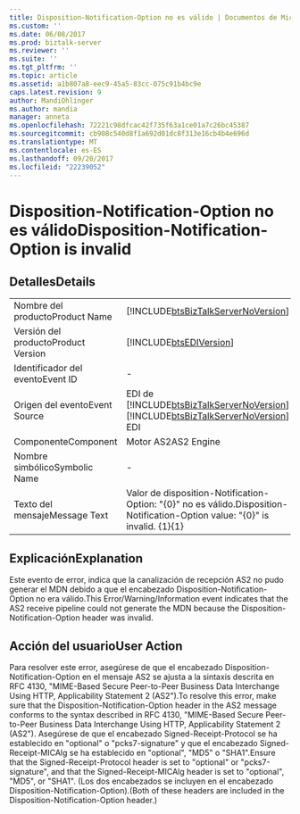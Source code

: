 ```yaml
---
title: Disposition-Notification-Option no es válido | Documentos de Microsoft
ms.custom: ''
ms.date: 06/08/2017
ms.prod: biztalk-server
ms.reviewer: ''
ms.suite: ''
ms.tgt_pltfrm: ''
ms.topic: article
ms.assetid: a1b807a8-eec9-45a5-83cc-075c91b4bc9e
caps.latest.revision: 9
author: MandiOhlinger
ms.author: mandia
manager: anneta
ms.openlocfilehash: 72221c98dfcac42f735f63a1ce01a7c26bc45387
ms.sourcegitcommit: cb908c540d8f1a692d01dc8f313e16cb4b4e696d
ms.translationtype: MT
ms.contentlocale: es-ES
ms.lasthandoff: 09/20/2017
ms.locfileid: "22239052"
---
```

# <a name="disposition-notification-option-is-invalid"></a><span data-ttu-id="e2381-102">Disposition-Notification-Option no es válido</span><span class="sxs-lookup"><span data-stu-id="e2381-102">Disposition-Notification-Option is invalid</span></span>
## <a name="details"></a><span data-ttu-id="e2381-103">Detalles</span><span class="sxs-lookup"><span data-stu-id="e2381-103">Details</span></span>  
  
|||  
|-|-|  
|<span data-ttu-id="e2381-104">Nombre del producto</span><span class="sxs-lookup"><span data-stu-id="e2381-104">Product Name</span></span>|[!INCLUDE[btsBizTalkServerNoVersion](../includes/btsbiztalkservernoversion-md.md)]|  
|<span data-ttu-id="e2381-105">Versión del producto</span><span class="sxs-lookup"><span data-stu-id="e2381-105">Product Version</span></span>|[!INCLUDE[btsEDIVersion](../includes/btsediversion-md.md)]|  
|<span data-ttu-id="e2381-106">Identificador del evento</span><span class="sxs-lookup"><span data-stu-id="e2381-106">Event ID</span></span>|-|  
|<span data-ttu-id="e2381-107">Origen del evento</span><span class="sxs-lookup"><span data-stu-id="e2381-107">Event Source</span></span>|<span data-ttu-id="e2381-108">EDI de [!INCLUDE[btsBizTalkServerNoVersion](../includes/btsbiztalkservernoversion-md.md)]</span><span class="sxs-lookup"><span data-stu-id="e2381-108">[!INCLUDE[btsBizTalkServerNoVersion](../includes/btsbiztalkservernoversion-md.md)] EDI</span></span>|  
|<span data-ttu-id="e2381-109">Componente</span><span class="sxs-lookup"><span data-stu-id="e2381-109">Component</span></span>|<span data-ttu-id="e2381-110">Motor AS2</span><span class="sxs-lookup"><span data-stu-id="e2381-110">AS2 Engine</span></span>|  
|<span data-ttu-id="e2381-111">Nombre simbólico</span><span class="sxs-lookup"><span data-stu-id="e2381-111">Symbolic Name</span></span>|-|  
|<span data-ttu-id="e2381-112">Texto del mensaje</span><span class="sxs-lookup"><span data-stu-id="e2381-112">Message Text</span></span>|<span data-ttu-id="e2381-113">Valor de disposition-Notification-Option: "{0}" no es válido.</span><span class="sxs-lookup"><span data-stu-id="e2381-113">Disposition-Notification-Option value: "{0}" is invalid.</span></span> <span data-ttu-id="e2381-114">{1}</span><span class="sxs-lookup"><span data-stu-id="e2381-114">{1}</span></span>|  
  
## <a name="explanation"></a><span data-ttu-id="e2381-115">Explicación</span><span class="sxs-lookup"><span data-stu-id="e2381-115">Explanation</span></span>  
 <span data-ttu-id="e2381-116">Este evento de error,  indica que la canalización de recepción AS2 no pudo generar el MDN debido a que el encabezado Disposition-Notification-Option no era válido.</span><span class="sxs-lookup"><span data-stu-id="e2381-116">This Error/Warning/Information event indicates that the AS2 receive pipeline could not generate the MDN because the Disposition-Notification-Option header was invalid.</span></span>  
  
## <a name="user-action"></a><span data-ttu-id="e2381-117">Acción del usuario</span><span class="sxs-lookup"><span data-stu-id="e2381-117">User Action</span></span>  
 <span data-ttu-id="e2381-118">Para resolver este error, asegúrese de que el encabezado Disposition-Notification-Option en el mensaje AS2 se ajusta a la sintaxis descrita en RFC 4130, "MIME-Based Secure Peer-to-Peer Business Data Interchange Using HTTP, Applicability Statement 2 (AS2").</span><span class="sxs-lookup"><span data-stu-id="e2381-118">To resolve this error, make sure that the Disposition-Notification-Option header in the AS2 message conforms to the syntax described in RFC 4130, "MIME-Based Secure Peer-to-Peer Business Data Interchange Using HTTP, Applicability Statement 2 (AS2").</span></span> <span data-ttu-id="e2381-119">Asegúrese de que el encabezado Signed-Receipt-Protocol se ha establecido en "optional" o "pcks7-signature" y que el encabezado Signed-Receipt-MICAlg se ha establecido en "optional", "MD5" o "SHA1".</span><span class="sxs-lookup"><span data-stu-id="e2381-119">Ensure that the Signed-Receipt-Protocol header is set to "optional" or "pcks7-signature", and that the Signed-Receipt-MICAlg header is set to "optional", "MD5", or "SHA1".</span></span> <span data-ttu-id="e2381-120">(Los dos encabezados se incluyen en el encabezado Disposition-Notification-Option).</span><span class="sxs-lookup"><span data-stu-id="e2381-120">(Both of these headers are included in the Disposition-Notification-Option header.)</span></span>